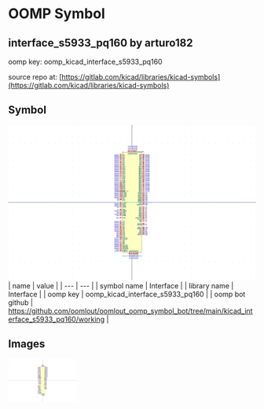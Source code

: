 # OOMP Symbol  
## interface_s5933_pq160  by arturo182  
  
oomp key: oomp_kicad_interface_s5933_pq160  
  
source repo at: [https://gitlab.com/kicad/libraries/kicad-symbols](https://gitlab.com/kicad/libraries/kicad-symbols)  
## Symbol  
  
[![working.png](working_600.png)](working.png)  
| name | value | 
| --- | --- | 
| symbol name | Interface | 
| library name | Interface | 
| oomp key | oomp_kicad_interface_s5933_pq160 | 
| oomp bot github | https://github.com/oomlout/oomlout_oomp_symbol_bot/tree/main/kicad_interface_s5933_pq160/working | 
## Images  
  
[![working.png](working_140.png)](working.png)  
